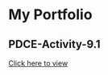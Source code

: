 # My Portfolio

## PDCE-Activity-9.1
[Click here to view](https://github.com/anusahithi/PCDE-Activity-9.1.git)
